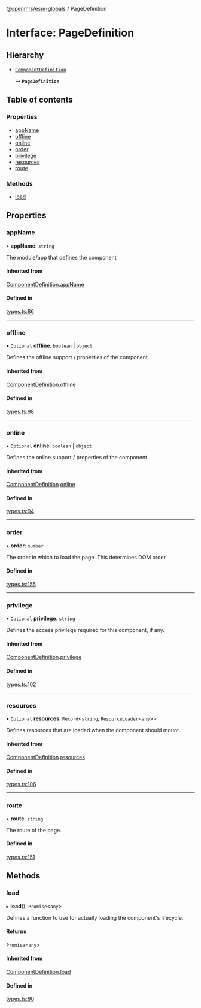 [@openmrs/esm-globals](../API.md) / PageDefinition

# Interface: PageDefinition

## Hierarchy

- [`ComponentDefinition`](ComponentDefinition.md)

  ↳ **`PageDefinition`**

## Table of contents

### Properties

- [appName](PageDefinition.md#appname)
- [offline](PageDefinition.md#offline)
- [online](PageDefinition.md#online)
- [order](PageDefinition.md#order)
- [privilege](PageDefinition.md#privilege)
- [resources](PageDefinition.md#resources)
- [route](PageDefinition.md#route)

### Methods

- [load](PageDefinition.md#load)

## Properties

### appName

• **appName**: `string`

The module/app that defines the component

#### Inherited from

[ComponentDefinition](ComponentDefinition.md).[appName](ComponentDefinition.md#appname)

#### Defined in

[types.ts:86](https://github.com/openmrs/openmrs-esm-core/blob/master/packages/framework/esm-globals/src/types.ts#L86)

___

### offline

• `Optional` **offline**: `boolean` \| `object`

Defines the offline support / properties of the component.

#### Inherited from

[ComponentDefinition](ComponentDefinition.md).[offline](ComponentDefinition.md#offline)

#### Defined in

[types.ts:98](https://github.com/openmrs/openmrs-esm-core/blob/master/packages/framework/esm-globals/src/types.ts#L98)

___

### online

• `Optional` **online**: `boolean` \| `object`

Defines the online support / properties of the component.

#### Inherited from

[ComponentDefinition](ComponentDefinition.md).[online](ComponentDefinition.md#online)

#### Defined in

[types.ts:94](https://github.com/openmrs/openmrs-esm-core/blob/master/packages/framework/esm-globals/src/types.ts#L94)

___

### order

• **order**: `number`

The order in which to load the page. This determines DOM order.

#### Defined in

[types.ts:155](https://github.com/openmrs/openmrs-esm-core/blob/master/packages/framework/esm-globals/src/types.ts#L155)

___

### privilege

• `Optional` **privilege**: `string`

Defines the access privilege required for this component, if any.

#### Inherited from

[ComponentDefinition](ComponentDefinition.md).[privilege](ComponentDefinition.md#privilege)

#### Defined in

[types.ts:102](https://github.com/openmrs/openmrs-esm-core/blob/master/packages/framework/esm-globals/src/types.ts#L102)

___

### resources

• `Optional` **resources**: `Record`<`string`, [`ResourceLoader`](ResourceLoader.md)<`any`\>\>

Defines resources that are loaded when the component should mount.

#### Inherited from

[ComponentDefinition](ComponentDefinition.md).[resources](ComponentDefinition.md#resources)

#### Defined in

[types.ts:106](https://github.com/openmrs/openmrs-esm-core/blob/master/packages/framework/esm-globals/src/types.ts#L106)

___

### route

• **route**: `string`

The route of the page.

#### Defined in

[types.ts:151](https://github.com/openmrs/openmrs-esm-core/blob/master/packages/framework/esm-globals/src/types.ts#L151)

## Methods

### load

▸ **load**(): `Promise`<`any`\>

Defines a function to use for actually loading the component's lifecycle.

#### Returns

`Promise`<`any`\>

#### Inherited from

[ComponentDefinition](ComponentDefinition.md).[load](ComponentDefinition.md#load)

#### Defined in

[types.ts:90](https://github.com/openmrs/openmrs-esm-core/blob/master/packages/framework/esm-globals/src/types.ts#L90)
